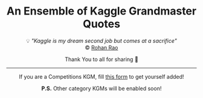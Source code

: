<div align='center'>
  
<h1>An Ensemble of Kaggle Grandmaster Quotes</h1>

💡 _"Kaggle is my dream second job but comes at a sacrifice"_   
©️ [Rohan Rao](https://www.kaggle.com/rohanrao)

Thank You to all for sharing 🙏

---

If you are a Competitions KGM, fill [this form](https://forms.gle/gYsRxswfWGvSe18h8) to get yourself added!

**P.S.** Other category KGMs will be enabled soon!

</div>

